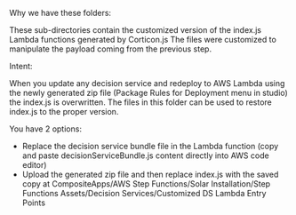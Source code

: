 Why we have these folders: 

These sub-directories contain the customized version of the index.js Lambda functions generated by Corticon.js
The files were customized to manipulate the payload coming from the previous step.

Intent:

When you update any decision service and redeploy to AWS Lambda using the newly generated zip file (Package Rules for Deployment menu in studio) 
the index.js is overwritten.  The files in this folder can be used to restore index.js to the proper version.

You have 2 options:
- Replace the decision service bundle file in the Lambda function (copy and paste decisionServiceBundle.js content directly into AWS code editor) 
- Upload the generated zip file and then replace index.js with the saved copy at CompositeApps/AWS Step Functions/Solar Installation/Step Functions Assets/Decision Services/Customized DS Lambda Entry Points
